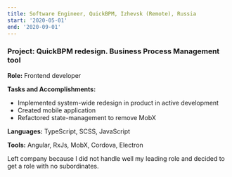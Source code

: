 ```yaml
---
title: Software Engineer, QuickBPM, Izhevsk (Remote), Russia
start: '2020-05-01'
end: '2020-09-01'
---
```

### **Project:** QuickBPM redesign. Business Process Management tool

**Role:** Frontend developer

**Tasks and Accomplishments:**

- Implemented system-wide redesign in product in active development
- Created mobile application
- Refactored state-management to remove MobX

**Languages:** TypeScript, SCSS, JavaScript

**Tools:** Angular, RxJs, MobX, Cordova, Electron

Left company because I did not handle well my leading role and decided to get a role with no subordinates.


